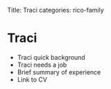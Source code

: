 Title: Traci
categories: rico-family

# Traci

* Traci quick background
* Traci needs a job
* Brief summary of experience
* Link to CV
